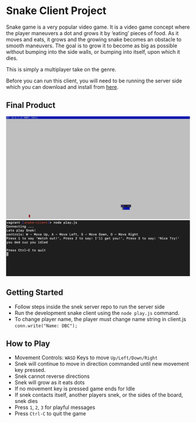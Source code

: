 # Snake Client Project

Snake game is a very popular video game. It is a video game concept where the player maneuvers a dot and grows it by ‘eating’ pieces of food. As it moves and eats, it grows and the growing snake becomes an obstacle to smooth maneuvers. The goal is to grow it to become as big as possible without bumping into the side walls, or bumping into itself, upon which it dies.

This is simply a multiplayer take on the genre.

Before you can run this client, you will need to be running the server side which you can download and install from [here](https://github.com/lighthouse-labs/snek-multiplayer). 

## Final Product

!["Snek Game Board"](./Snek1-game.png)
!["Snek Controller terminal"](./Snek2-Controller.png)


## Getting Started

- Follow steps inside the snek server repo to run the server side
- Run the development snake client using the `node play.js` command.
- To change player name, the player must change name string in client.js 
  ```conn.write("Name: DBC");```

## How to Play
- Movement Controls: `WASD` Keys to move `Up/Left/Down/Right` 
- Snek will continue to move in direction commanded until new movement key pressed.
- Snek cannot reverse directions
- Snek will grow as it eats dots
- If no movement key is pressed game ends for Idle
- If snek contacts itself, another players snek, or the sides of the board, snek dies
- Press `1`, `2`, `3` for playful messages
- Press `Ctrl-C` to quit the game